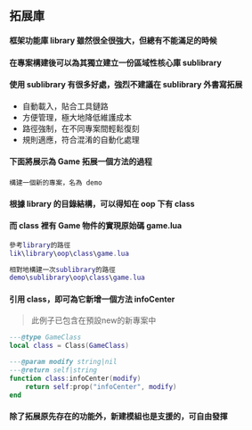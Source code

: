 ## 拓展庫

#### 框架功能庫 library 雖然很全很強大，但總有不能滿足的時候

#### 在專案構建後可以為其獨立建立一份區域性核心庫 sublibrary

#### 使用 sublibrary 有很多好處，強烈不建議在 sublibrary 外書寫拓展

* 自動載入，貼合工具鏈路
* 方便管理，極大地降低維護成本
* 路徑強制，在不同專案間輕鬆復刻
* 規則適應，符合混淆的自動化處理

#### 下面將展示為 Game 拓展一個方法的過程

```
構建一個新的專案，名為 demo
```

#### 根據 library 的目錄結構，可以得知在 oop 下有 class

#### 而 class 裡有 Game 物件的實現原始碼 game.lua

```lua
參考library的路徑
lik\library\oop\class\game.lua

相對地構建一次sublibrary的路徑
demo\sublibrary\oop\class\game.lua
```

#### 引用 class，即可為它新增一個方法 infoCenter

> 此例子已包含在預設new的新專案中

```lua
---@type GameClass
local class = Class(GameClass)

---@param modify string|nil
---@return self|string
function class:infoCenter(modify)
    return self:prop("infoCenter", modify)
end
```

#### 除了拓展原先存在的功能外，新建模組也是支援的，可自由發揮
